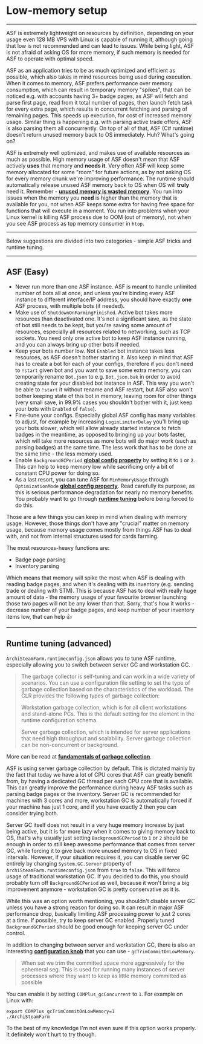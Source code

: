 # Low-memory setup

***

ASF is extremely lightweight on resources by definition, depending on your usage even 128 MB VPS with Linux is capable of running it, although going that low is not recommended and can lead to issues. While being light, ASF is not afraid of asking OS for more memory, if such memory is needed for ASF to operate with optimal speed.

ASF as an application tries to be as much optimized and efficient as possible, which also takes in mind resources being used during execution. When it comes to memory, ASF prefers performance over memory consumption, which can result in temporary memory "spikes", that can be noticed e.g. with accounts having 3+ badge pages, as ASF will fetch and parse first page, read from it total number of pages, then launch fetch task for every extra page, which results in concurrent fetching and parsing of remaining pages. This speeds up execution, for cost of increased memory usage. Similar thing is happening e.g. with parsing active trade offers, ASF is also parsing them all concurrently. On top of all of that, ASF (C# runtime) doesn't return unused memory back to OS immediately. Huh? What's going on?

ASF is extremely well optimized, and makes use of available resources as much as possible. High memory usage of ASF doesn't mean that ASF actively **uses** that memory and **needs it**. Very often ASF will keep some memory allocated for some "room" for future actions, as by not asking OS for every memory chunk we're improving performance. The runtime should automatically release unused ASF memory back to OS when OS will **truly** need it. Remember - **[unused memory is wasted memory](http://www.howtogeek.com/128130/htg-explains-why-its-good-that-your-computers-ram-is-full/)**. You run into issues when the memory you **need** is higher than the memory that is available for you, not when ASF keeps some extra for having free space for functions that will execute in a moment. You run into problems when your Linux kernel is killing ASF process due to OOM (out of memory), not when you see ASF process as top memory consumer in `htop`.

***

Below suggestions are divided into two categories - simple ASF tricks and runtime tuning.

***

## ASF (Easy)

- Never run more than one ASF instance. ASF is meant to handle unlimited number of bots all at once, and unless you're binding every ASF instance to different interface/IP address, you should have exactly **one** ASF process, with multiple bots (if needed).
- Make use of `ShutdownOnFarmingFinished`. Active bot takes more resources than deactivated one. It's not a significant save, as the state of bot still needs to be kept, but you're saving some amount of resources, especially all resources related to networking, such as TCP sockets. You need only one active bot to keep ASF instance running, and you can always bring up other bots if needed.
- Keep your bots number low. Not `Enabled` bot instance takes less resources, as ASF doesn't bother starting it. Also keep in mind that ASF has to create a bot for each of your configs, therefore if you don't need to `!start` given bot and you want to save some extra memory, you can temporarily rename `Bot.json` to e.g. `Bot.json.bak` in order to avoid creating state for your disabled bot instance in ASF. This way you won't be able to `!start` it without rename and ASF restart, but ASF also won't bother keeping state of this bot in memory, leaving room for other things (very small save, in 99.9% cases you shouldn't bother with it, just keep your bots with `Enabled` of `false`).
- Fine-tune your configs. Especially global ASF config has many variables to adjust, for example by increasing `LoginLimiterDelay` you'll bring up your bots slower, which will allow already started instance to fetch badges in the meantime, as opposed to bringing up your bots faster, which will take more resources as more bots will do major work (such as parsing badges) at the same time. The less work that has to be done at the same time - the less memory used.
- Enable `BackgroundGCPeriod` **[global config property](https://github.com/JustArchi/ArchiSteamFarm/wiki/Configuration#global-config)** by setting it to `1` or `2`. This can help to keep memory low while sacrificing only a bit of constant CPU power for doing so.
- As a last resort, you can tune ASF for `MinMemoryUsage` through `OptimizationMode` **[global config property](https://github.com/JustArchi/ArchiSteamFarm/wiki/Configuration#global-config)**. Read carefully its purpose, as this is serious performance degradation for nearly no memory benefits. You probably want to go through **[runtime tuning](https://github.com/JustArchi/ArchiSteamFarm/wiki/Low-memory-setup#runtime-tuning-advanced)** before being forced to do this.

Those are a few things you can keep in mind when dealing with memory usage. However, those things don't have any "crucial" matter on memory usage, because memory usage comes mostly from things ASF has to deal with, and not from internal structures used for cards farming.

The most resources-heavy functions are:
- Badge page parsing
- Inventory parsing

Which means that memory will spike the most when ASF is dealing with reading badge pages, and when it's dealing with its inventory (e.g. sending trade or dealing with STM). This is because ASF has to deal with really huge amount of data - the memory usage of your favourite browser launching those two pages will not be any lower than that. Sorry, that's how it works - decrease number of your badge pages, and keep number of your inventory items low, that can help :+1: 

***

## Runtime tuning (advanced)

`ArchiSteamFarm.runtimeconfig.json` allows you to tune ASF runtime, especially allowing you to switch between server GC and workstation GC.

> The garbage collector is self-tuning and can work in a wide variety of scenarios. You can use a configuration file setting to set the type of garbage collection based on the characteristics of the workload. The CLR provides the following types of garbage collection:
>
> Workstation garbage collection, which is for all client workstations and stand-alone PCs. This is the default setting for the <gcServer> element in the runtime configuration schema.
>
> Server garbage collection, which is intended for server applications that need high throughput and scalability. Server garbage collection can be non-concurrent or background.

More can be read at **[fundamentals of garbage collection](https://docs.microsoft.com/en-us/dotnet/standard/garbage-collection/fundamentals)**.

ASF is using server garbage collection by default. This is dictated mainly by the fact that today we have a lot of CPU cores that ASF can greatly benefit from, by having a dedicated GC thread per each CPU core that is available. This can greatly improve the performance during heavy ASF tasks such as parsing badge pages or the inventory. Server GC is recommended for machines with 3 cores and more, workstation GC is automatically forced if your machine has just 1 core, and if you have exactly 2 then you can consider trying both.

Server GC itself does not result in a very huge memory increase by just being active, but it is far more lazy when it comes to giving memory back to OS, that's why usually just setting `BackgroundGCPeriod` to `1` or `2` should be enough in order to still keep awesome performance that comes from server GC, while forcing it to give back more unused memory to OS in fixed intervals. However, if your situation requires it, you can disable server GC entirely by changing `System.GC.Server` property of `ArchiSteamFarm.runtimeconfig.json` from `true` to `false`. This will force usage of traditional workstation GC. If you decided to do this, you should probably turn off `BackgroundGCPeriod` as well, because it won't bring a big improvement anymore - workstation GC is pretty conservative as it is.

While this was an option worth mentioning, you shouldn't disable server GC unless you have a strong reason for doing so. It can result in major ASF performance drop, basically limiting ASF processing power to just 2 cores at a time. If possible, try to keep server GC enabled. Properly tuned `BackgroundGCPeriod` should be good enough for keeping server GC under control.

In addition to changing between server and workstation GC, there is also an interesting **[configuration knob](https://github.com/dotnet/coreclr/blob/master/Documentation/project-docs/clr-configuration-knobs.md)** that you can use - `gcTrimCommitOnLowMemory`.

> When set we trim the committed space more aggressively for the ephemeral seg. This is used for running many instances of server processes where they want to keep as little memory committed as possible

You can enable it by setting `COMPlus_gcConcurrent` to `1`. For example on Linux with:

```
export COMPlus_gcTrimCommitOnLowMemory=1
./ArchiSteamFarm
```

To the best of my knowledge I'm not even sure if this option works properly. It definitely won't hurt to try though.